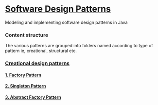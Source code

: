 # [Software Design Patterns](https://github.com/patrickfosso49/software-design-patterns/blob/main/)
Modeling and implementing software design patterns in Java

### Content structure
The various patterns are grouped into folders named according to type of pattern ie, creational, structural etc.

### [Creational design patterns](https://github.com/patrickfosso49/software-design-patterns/tree/main/creational)

#### [1. Factory Pattern](https://github.com/patrickfosso49/software-design-patterns/tree/main/creational/factory/fouotsop_fosso_patrick_20U2585)

#### [2. Singleton Pattern](https://github.com/patrickfosso49/software-design-patterns/tree/main/creational/singleton/fouotsop_fosso_patrick_20U2585/code)

#### [3. Abstract Factory Pattern](https://github.com/patrickfosso49/software-design-patterns/tree/main/creational/abstractfactory)